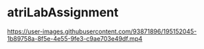 # atriLabAssignment


https://user-images.githubusercontent.com/93871896/195152045-1b89758a-8f5e-4e55-9fe3-c9ae703e49df.mp4
